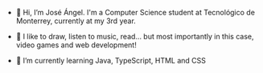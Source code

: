 - 👋 Hi, I’m José Ángel. I'm a Computer Science student at Tecnológico de Monterrey, currently at my 3rd year. 

- 👀 I like to draw, listen to music, read... but most importantly in this case, video games and web development!

- 🌱 I’m currently learning Java, TypeScript, HTML and CSS

<!---
Lignito79/Lignito79 is a ✨ special ✨ repository because its `README.md` (this file) appears on your GitHub profile.
You can click the Preview link to take a look at your changes.
--->
